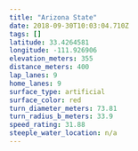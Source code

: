 ```yaml
---
title: "Arizona State"
date: 2018-09-30T10:03:04.710Z
tags: []
latitude: 33.4264581
longitude: -111.926906
elevation_meters: 355
distance_meters: 400
lap_lanes: 9
home_lanes: 9
surface_type: artificial
surface_color: red
turn_diameter_meters: 73.81
turn_radius_b_meters: 33.9
speed_rating: 31.88
steeple_water_location: n/a
---
```


